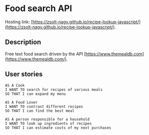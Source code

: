 # Food search API

Hosting link: [https://zsolt-nagy.github.io/recipe-lookup-javascript/](https://zsolt-nagy.github.io/recipe-lookup-javascript/).

## Description

Free text food search driven by the API [https://www.themealdb.com](https://www.themealdb.com/).

## User stories

```
AS A Cook
I WANT TO search for recipes of various meals
SO THAT I can expand my menu

AS A Food Lover
I WANT TO contrast different recipes
SO THAT I can find the best meal

AS A person responsible for a household
I WANT TO look up ingredients of recipes
SO THAT I can estimate costs of my next purchases
```